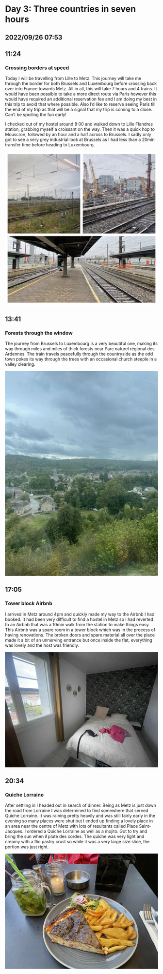 # Day 3: Three countries in seven hours
## 2022/09/26 07:53

## 11:24
### Crossing borders at speed

Today I will be travelling from Lille to Metz. This journey will take me through the border for both Brussels and Luxembourg before crossing back over into France towards Metz. All in all, this will take 7 hours and 4 trains. It would have been possible to take a more direct route via Paris however this would have required an additional reservation fee and I am doing my best in this trip to avoid that where possible. Also I’d like to reserve seeing Paris till the end of my trip as that will be a signal that my trip is coming to a close. Can’t be spoiling the fun early!

I checked out of my hostel around 8:00 and walked down to Lille Flandres station, grabbing myself a croissant on the way. Then it was a quick hop to Mouscron, followed by an hour and a half across to Brussels. I sadly only got to see a very grey industrial look at Brussels as I had less than a 20min transfer time before heading to Luxembourg.

![train-collage](https://raw.githubusercontent.com/benknight135/thirty-knights/main/api/data/posts/day3/train-collage.jpeg)

## 13:41
### Forests through the window

The journey from Brussels to Luxembourg is a very beautiful one, making its way through miles and miles of thick forests near Parc naturel régional des Ardennes. The train travels peacefully through the countryside as the odd town pokes its way through the trees with an occasional church steeple in a valley clearing. 

![church-town](https://raw.githubusercontent.com/benknight135/thirty-knights/main/api/data/posts/day3/church-town.jpeg)

## 17:05
### Tower block Airbnb

I arrived in Metz around 4pm and quickly made my way to the Airbnb I had booked. It had been very difficult to find a hostel in Metz so I had reverted to an Airbnb that was a 10min walk from the station to make things easy. This Airbnb was a spare room in a tower block which was in the process of having renovations. The broken doors and spare material all over the place made it a bit of an unnerving entrance but once inside the flat, everything was lovely and the host was friendly. 

![airbnb room](https://raw.githubusercontent.com/benknight135/thirty-knights/main/api/data/posts/day3/airbnb-room.jpeg)

## 20:34
### Quiche Lorraine

After settling in I headed out in search of dinner. Being as Metz is just down the road from Lorraine I was determined to find somewhere that served Quiche Lorraine. It was raining pretty heavily and was still fairly early in the evening so many places were shut but I ended up finding a lovely place in an area near the centre of Metz with lots of resultants called Place Saint-Jacques. I ordered a Quiche Lorraine as well as a mojito. Got to try and bring the sun when il plute des cordes. The quiche was very light and creamy with a flio pastry crust so while it was a very large size slice, the portion was just right. 

![Quiche Lorraine](https://raw.githubusercontent.com/benknight135/thirty-knights/main/api/data/posts/day3/quiche-lorraine.jpeg)